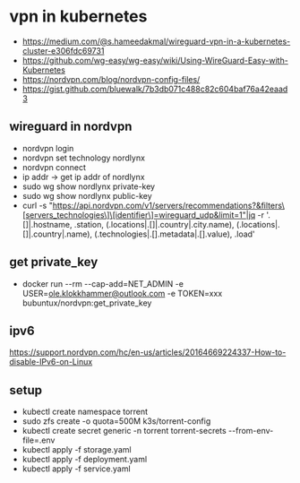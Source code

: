 # vpn in kubernetes
* https://medium.com/@s.hameedakmal/wireguard-vpn-in-a-kubernetes-cluster-e306fdc69731
* https://github.com/wg-easy/wg-easy/wiki/Using-WireGuard-Easy-with-Kubernetes
* https://nordvpn.com/blog/nordvpn-config-files/
* https://gist.github.com/bluewalk/7b3db071c488c82c604baf76a42eaad3

## wireguard in nordvpn
* nordvpn login
* nordvpn set technology nordlynx
* nordvpn connect
* ip addr -> get ip addr of nordlynx
* sudo wg show nordlynx private-key
* sudo wg show nordlynx public-key
* curl -s "https://api.nordvpn.com/v1/servers/recommendations?&filters\[servers_technologies\]\[identifier\]=wireguard_udp&limit=1"|jq -r '.[]|.hostname, .station, (.locations|.[]|.country|.city.name), (.locations|.[]|.country|.name), (.technologies|.[].metadata|.[].value), .load'

## get private_key
* docker run --rm --cap-add=NET_ADMIN -e USER=ole.klokkhammer@outlook.com -e TOKEN=xxx bubuntux/nordvpn:get_private_key

## ipv6
https://support.nordvpn.com/hc/en-us/articles/20164669224337-How-to-disable-IPv6-on-Linux

## setup
* kubectl create namespace torrent
* sudo zfs create -o quota=500M k3s/torrent-config 
* kubectl create secret generic -n torrent  torrent-secrets --from-env-file=.env
* kubectl apply -f storage.yaml
* kubectl apply -f deployment.yaml
* kubectl apply -f service.yaml